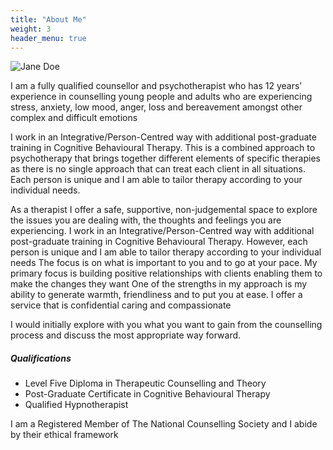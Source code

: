 ```yaml
---
title: "About Me"
weight: 3
header_menu: true
---
```


![Jane Doe](images/happy-ethnic-woman-sitting-at-table-with-laptop-3769021.jpg)

I am a fully qualified counsellor and psychotherapist who has 12 years’ experience in counselling young people and adults who are experiencing stress, anxiety, low mood, anger, loss and bereavement amongst other complex and difficult emotions

I work in an Integrative/Person-Centred way with additional post-graduate training in Cognitive Behavioural Therapy. This is a combined approach to psychotherapy that brings together different elements of specific therapies as there is no single approach that can treat each client in all situations. Each person is unique and I am able to tailor therapy according to your individual needs.

As a therapist I offer a safe, supportive, non-judgemental space to explore the issues you are dealing with, the thoughts and feelings you are experiencing. I work in an Integrative/Person-Centred way with additional post-graduate training in Cognitive Behavioural Therapy. However, each person is unique and I am able to tailor therapy according to your individual needs The focus is on what is important to you and to go at your pace.
My primary focus is building positive relationships with clients enabling them to make the changes they want One of the strengths in my approach is my ability to generate warmth, friendliness and to put you at ease. I offer a service that is confidential caring and compassionate

I would initially explore with you what you want to gain from the counselling process and discuss the most appropriate way forward. 

##### Qualifications

- Level Five Diploma in Therapeutic Counselling and Theory
- Post-Graduate Certificate in Cognitive Behavioural Therapy 
- Qualified Hypnotherapist

I am a Registered Member of The National Counselling Society and I abide by their ethical framework